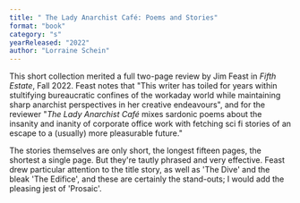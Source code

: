 ```yaml
---
title: " The Lady Anarchist Café: Poems and Stories"
format: "book"
category: "s"
yearReleased: "2022"
author: "Lorraine Schein"
---
```

This short collection merited a full two-page review by Jim Feast in _Fifth Estate_, Fall 2022. Feast notes that "This writer has toiled for years within stultifying bureaucratic confines of the workaday world while maintaining sharp anarchist perspectives in her creative endeavours", and for the reviewer "_The Lady Anarchist Café_ mixes sardonic poems about the insanity and inanity of corporate office work with fetching sci fi stories of an escape to a (usually) more pleasurable future."

The stories themselves are only short, the longest fifteen pages, the shortest a single page. But they're tautly phrased and very effective. Feast drew particular attention to the title story, as well as 'The Dive' and the bleak 'The Edifice', and these are certainly the stand-outs; I would add the pleasing jest of 'Prosaic'.

